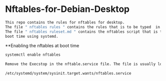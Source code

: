 # Nftables-for-Debian-Desktop

```bash
This repo contains the rules for nftables for desktop. 
The file " nftables rules " contains the rules that is to be typed  in the terminal. 
The file " nftables ruleset.md " contains the nftables script that is to be started at 
boot time using systemd. 
```

**Enabling the nftables at boot time

```bash
systemctl enable nftables
 
Remove the Execstop in the nftable.service file. The file is usually located in 
 
/etc/systemd/system/sysinit.target.wants/nftables.service

```
 
